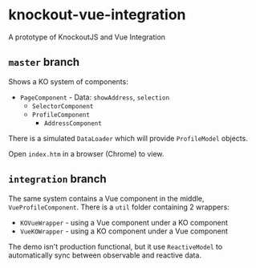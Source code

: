 # knockout-vue-integration
A prototype of KnockoutJS and Vue Integration

## `master` branch

Shows a KO system of components:

* `PageComponent` - Data: `showAddress`, `selection`
    * `SelectorComponent`
    * `ProfileComponent`
        * `AddressComponent`


There is a simulated `DataLoader` which will provide `ProfileModel`
objects.

Open `index.htm` in a browser (Chrome) to view.

## `integration` branch

The same system contains a Vue component in the middle, `VueProfileComponent`.
There is a `util` folder containing 2 wrappers:

* `KOVueWrapper` - using a Vue component under a KO component
* `VueKOWrapper` - using a KO component under a Vue component

The demo isn't production functional, but it use `ReactiveModel` to
automatically sync between observable and reactive data.